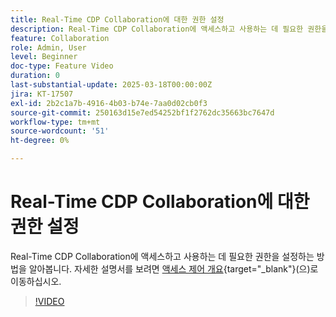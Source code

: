 ```yaml
---
title: Real-Time CDP Collaboration에 대한 권한 설정
description: Real-Time CDP Collaboration에 액세스하고 사용하는 데 필요한 권한을 설정하는 방법을 알아봅니다
feature: Collaboration
role: Admin, User
level: Beginner
doc-type: Feature Video
duration: 0
last-substantial-update: 2025-03-18T00:00:00Z
jira: KT-17507
exl-id: 2b2c1a7b-4916-4b03-b74e-7aa0d02cb0f3
source-git-commit: 250163d15e7ed54252bf1f2762dc35663bc7647d
workflow-type: tm+mt
source-wordcount: '51'
ht-degree: 0%

---
```


# Real-Time CDP Collaboration에 대한 권한 설정

Real-Time CDP Collaboration에 액세스하고 사용하는 데 필요한 권한을 설정하는 방법을 알아봅니다. 자세한 설명서를 보려면 [액세스 제어 개요](https://experienceleague.adobe.com/en/docs/real-time-cdp-collaboration/using/permissions/overview){target="_blank"}(으)로 이동하십시오.

>[!VIDEO](https://video.tv.adobe.com/v/3452216/?learn=on&enablevpops)

